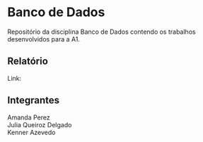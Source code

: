 # Banco de Dados
Repositório da disciplina Banco de Dados contendo os trabalhos desenvolvidos para a A1.

## Relatório
Link: 

## Integrantes

Amanda Perez <br />
Julia Queiroz Delgado <br />
Kenner Azevedo
